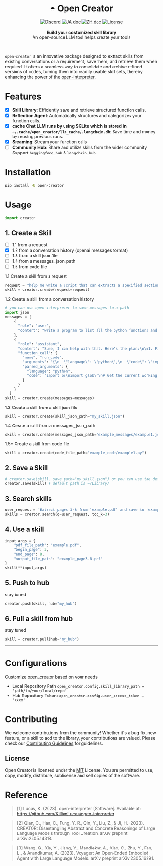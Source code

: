 <h1 align="center">◓ Open Creator</h1>

<p align="center">
    <a href="https://discord.gg/mMszyg2j">
        <img alt="Discord" src="https://img.shields.io/discord/1146610656779440188?logo=discord&style=flat&logoColor=white"/>
    </a>
    <a href="README_JA.md"><img src="https://img.shields.io/badge/ドキュメント-日本語-white.svg" alt="JA doc"/></a>
    <a href="README_ZH.md"><img src="https://img.shields.io/badge/文档-中文版-white.svg" alt="ZH doc"/></a>
    <img src="https://img.shields.io/static/v1?label=license&message=MIT&color=white&style=flat" alt="License"/>
    <br><br>
    <b>Build your costomized skill library</b><br>
    An open-source LLM tool helps create your tools<br>
</p>

<br>

`open-creator` is an innovative package designed to extract skills from existing conversations or a requirement, save them, and retrieve them when required. It offers a seamless way to consolidate and archive refined versions of codes, turning them into readily usable skill sets, thereby enhancing the power of the [open-interpreter](https://github.com/KillianLucas/open-interpreter).

# Features
- [x] **Skill Library**: Efficiently save and retrieve structured function calls.
- [x] **Reflection Agent**: Automatically structures and categorizes your function calls.
- [x] **cache Chat LLM runs by using SQLite which is stored in `~/.cache/open_creator/llm_cache/.langchain.db`**: Save time and money by reusing previous runs.
- [x] **Sreaming**: Stream your function calls
- [ ] **Community Hub**: Share and utilize skills from the wider community. Support `huggingface_hub` & `langchain_hub`

# Installation
```bash
pip install -U open-creator
```

# Usage
```python
import creator
```
## 1. Create a Skill
- [ ] 1.1 from a request
- [x] 1.2 from a conversation history (openai messages format)
- [ ] 1.3 from a skill json file
- [ ] 1.4 from a messages_json_path
- [ ] 1.5 from code file

1.1 Create a skill from a request
```python
request = "help me write a script that can extracts a specified section from a PDF file and saves it as a new PDF"
skill = creator.create(request=request)
```

1.2 Create a skill from a conversation history
```python
# you can use open-interpreter to save messages to a path
import json
messages = [
    {
      "role": "user",
      "content": "write a program to list all the python functions and their docstrings in a directory"
    },
    {
      "role": "assistant",
      "content": "Sure, I can help with that. Here's the plan:\n\n1. First, we need to get a list of all Python files in the specified directory. We can do this by using the `os` and `glob` modules in Python.\n2. Then, for each Python file, we will parse the file to find all function definitions. We can do this by using the `ast` module in Python, which can parse Python source code into an abstract syntax tree (AST).\n3. For each function definition, we will extract the function's name and its docstring. The `ast` module can also help us with this.\n4. Finally, we will print out the function names and their docstrings.\n\nLet's start with step 1: getting a list of all Python files in the specified directory.",
      "function_call": {
        "name": "run_code",
        "arguments": "{\n  \"language\": \"python\",\n  \"code\": \"import os\\nimport glob\\n\\n# Get the current working directory\\ncwd = os.getcwd()\\n\\n# Get a list of all Python files in the directory\\npython_files = glob.glob(os.path.join(cwd, '*.py'))\\n\\npython_files\"\n}",
        "parsed_arguments": {
          "language": "python",
          "code": "import os\nimport glob\n\n# Get the current working directory\ncwd = os.getcwd()\n\n# Get a list of all Python files in the directory\npython_files = glob.glob(os.path.join(cwd, '*.py'))\n\npython_files"
        }
      }
    }
  ]
skill = creator.create(messages=messages)
```

1.3 Create a skill from a skill json file
```python
skill = creator.create(skill_json_path="my_skill.json")
```

1.4 Create a skill from a messages_json_path
```python
skill = creator.create(messages_json_path="example_messages/example1.json")
```

1.5* Create a skill from code file
```python
skill = creator.create(code_file_path="example_code/example1.py")
```

## 2. Save a Skill
```python
# creator.save(skill, save_path="my_skill.json") or you can use the default path
creator.save(skill) # default path is ~/Library/
```

## 3. Search skills
```python
user_request = "Extract pages 3-8 from `example.pdf` and save to `example_page3-8.pdf`"
skills = creator.search(q=user_request, top_k=3)
```

## 4. Use a skill
```python
input_args = {
    "pdf_file_path": "example.pdf",
    "begin_page": 3,
    "end_page": 8,
    "output_file_path": "example_page3-8.pdf"
}
skill(**input_args)
```

## 5. Push to hub
stay tuned
```python
creator.push(skill, hub="my_hub")
```

## 6. Pull a skill from hub
stay tuned
```python
skill = creator.pull(hub="my_hub")
```
---

# Configurations
Customize open_creator based on your needs:

- Local Repository Path `open_creator.config.skill_library_path = 'path/to/your/local/repo'`
- Hub Repository Token: `open_creator.config.user_access_token = 'xxxx'`

# Contributing
We welcome contributions from the community! Whether it's a bug fix, new feature, or a skill to add to the library, your contributions are valued. Please check our [Contributing Guidelines](./CONTRIBUTING.md) for guidelines.

## License

Open Creator is licensed under the [MIT](./LICENSE) License. You are permitted to use, copy, modify, distribute, sublicense and sell copies of the software.
<br>


# Reference
> [1] Lucas, K. (2023). open-interpreter [Software]. Available at: https://github.com/KillianLucas/open-interpreter

> [2] Qian, C., Han, C., Fung, Y. R., Qin, Y., Liu, Z., & Ji, H. (2023). CREATOR: Disentangling Abstract and Concrete Reasonings of Large Language Models through Tool Creation. arXiv preprint arXiv:2305.14318.

> [3] Wang, G., Xie, Y., Jiang, Y., Mandlekar, A., Xiao, C., Zhu, Y., Fan, L., & Anandkumar, A. (2023). Voyager: An Open-Ended Embodied Agent with Large Language Models. arXiv preprint arXiv:2305.16291.

